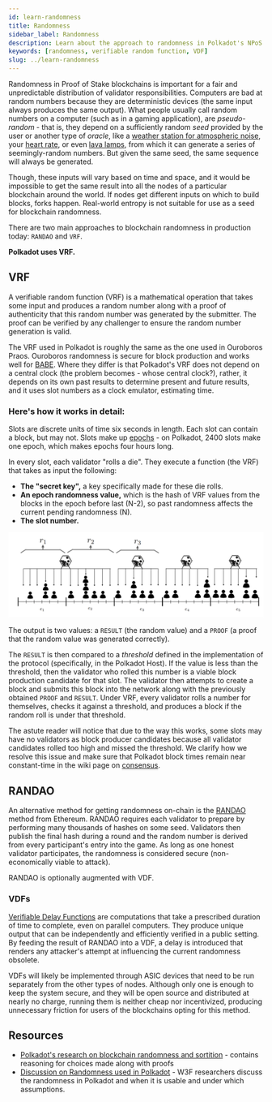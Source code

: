 ```yaml
---
id: learn-randomness
title: Randomness
sidebar_label: Randomness
description: Learn about the approach to randomness in Polkadot's NPoS.
keywords: [randomness, verifiable random function, VDF]
slug: ../learn-randomness
---
```


Randomness in Proof of Stake blockchains is important for a fair and unpredictable distribution of
validator responsibilities. Computers are bad at random numbers because they are deterministic
devices (the same input always produces the same output). What people usually call random numbers on
a computer (such as in a gaming application), are _pseudo-random_ - that is, they depend on a
sufficiently random _seed_ provided by the user or another type of _oracle_, like a
[weather station for atmospheric noise](https://www.random.org/randomness/), your
[heart rate](https://mdpi.altmetric.com/details/47574324), or even
[lava lamps](https://en.wikipedia.org/wiki/Lavarand), from which it can generate a series of
seemingly-random numbers. But given the same seed, the same sequence will always be generated.

Though, these inputs will vary based on time and space, and it would be impossible to get the same
result into all the nodes of a particular blockchain around the world. If nodes get different inputs
on which to build blocks, forks happen. Real-world entropy is not suitable for use as a seed for
blockchain randomness.

There are two main approaches to blockchain randomness in production today: `RANDAO` and `VRF`.

**Polkadot uses VRF.**

## VRF

A verifiable random function (VRF) is a mathematical operation that takes some input and produces a
random number along with a proof of authenticity that this random number was generated by the
submitter. The proof can be verified by any challenger to ensure the random number generation is
valid.

The VRF used in Polkadot is roughly the same as the one used in Ouroboros Praos. Ouroboros
randomness is secure for block production and works well for [BABE](learn-consensus.md#BABE). Where
they differ is that Polkadot's VRF does not depend on a central clock (the problem becomes - whose
central clock?), rather, it depends on its own past results to determine present and future results,
and it uses slot numbers as a clock emulator, estimating time.

### Here's how it works in detail:

Slots are discrete units of time six seconds in length. Each slot can contain a block, but may not.
Slots make up [epochs](../general/glossary.md##epoch) - on Polkadot, 2400 slots make one epoch,
which makes epochs four hours long.

In every slot, each validator "rolls a die". They execute a function (the VRF) that takes as input
the following:

- **The "secret key",** a key specifically made for these die rolls.
- **An epoch randomness value,** which is the hash of VRF values from the blocks in the epoch before
  last (N-2), so past randomness affects the current pending randomness (N).
- **The slot number.**

![](../assets/VRF_babe.png)

The output is two values: a `RESULT` (the random value) and a `PROOF` (a proof that the random value
was generated correctly).

The `RESULT` is then compared to a _threshold_ defined in the implementation of the protocol
(specifically, in the Polkadot Host). If the value is less than the threshold, then the validator
who rolled this number is a viable block production candidate for that slot. The validator then
attempts to create a block and submits this block into the network along with the previously
obtained `PROOF` and `RESULT`. Under VRF, every validator rolls a number for themselves, checks it
against a threshold, and produces a block if the random roll is under that threshold.

The astute reader will notice that due to the way this works, some slots may have no validators as
block producer candidates because all validator candidates rolled too high and missed the threshold.
We clarify how we resolve this issue and make sure that Polkadot block times remain near
constant-time in the wiki page on [consensus](learn-consensus.md).

## RANDAO

An alternative method for getting randomness on-chain is the
[RANDAO](https://github.com/randao/randao) method from Ethereum. RANDAO requires each validator to
prepare by performing many thousands of hashes on some seed. Validators then publish the final hash
during a round and the random number is derived from every participant's entry into the game. As
long as one honest validator participates, the randomness is considered secure (non-economically
viable to attack).

RANDAO is optionally augmented with VDF.

### VDFs

[Verifiable Delay Functions](https://vdfresearch.org/) are computations that take a prescribed
duration of time to complete, even on parallel computers. They produce unique output that can be
independently and efficiently verified in a public setting. By feeding the result of RANDAO into a
VDF, a delay is introduced that renders any attacker's attempt at influencing the current randomness
obsolete.

VDFs will likely be implemented through ASIC devices that need to be run separately from the other
types of nodes. Although only one is enough to keep the system secure, and they will be open source
and distributed at nearly no charge, running them is neither cheap nor incentivized, producing
unnecessary friction for users of the blockchains opting for this method.

## Resources

- [Polkadot's research on blockchain randomness and sortition](https://w3f-research.readthedocs.io/en/latest/polkadot/block-production/Babe.html) -
  contains reasoning for choices made along with proofs
- [Discussion on Randomness used in Polkadot](https://github.com/paritytech/ink/issues/57) - W3F
  researchers discuss the randomness in Polkadot and when it is usable and under which assumptions.
